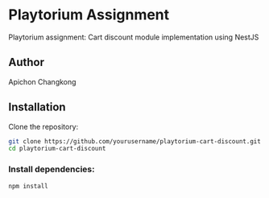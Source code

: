 # Playtorium Assignment

Playtorium assignment: Cart discount module implementation using NestJS

## Author
Apichon Changkong

## Installation
Clone the repository:
```bash
git clone https://github.com/yourusername/playtorium-cart-discount.git
cd playtorium-cart-discount
```
### Install dependencies:
```bash
npm install
```


